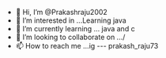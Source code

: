 - 👋 Hi, I’m @Prakashraju2002
- 👀 I’m interested in ...Learning java
- 🌱 I’m currently learning ... java and c
- 💞️ I’m looking to collaborate on .../
- 📫 How to reach me ...ig --- prakash_raju73

<!---
Prakashraju2002/Prakashraju2002 is a ✨ special ✨ repository because its `README.md` (this file) appears on your GitHub profile.
You can click the Preview link to take a look at your changes.
--->
